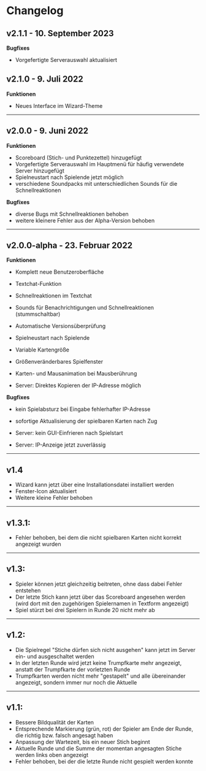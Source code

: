 # Changelog

## v2.1.1 - 10. September 2023

**Bugfixes**
- Vorgefertigte Serverauswahl aktualisiert

## v2.1.0 - 9. Juli 2022

**Funktionen**
- Neues Interface im Wizard-Theme

---

## v2.0.0 - 9. Juni 2022

**Funktionen**
- Scoreboard (Stich- und Punktezettel) hinzugefügt
- Vorgefertigte Serverauswahl im Hauptmenü für häufig verwendete Server hinzugefügt
- Spielneustart nach Spielende jetzt möglich
- verschiedene Soundpacks mit unterschiedlichen Sounds für die Schnellreaktionen

**Bugfixes**
- diverse Bugs mit Schnellreaktionen behoben
- weitere kleinere Fehler aus der Alpha-Version behoben

---

## v2.0.0-alpha - 23. Februar 2022

**Funktionen**
- Komplett neue Benutzeroberfläche
- Textchat-Funktion
- Schnellreaktionen im Textchat
- Sounds für Benachrichtigungen und Schnellreaktionen (stummschaltbar)
- Automatische Versionsüberprüfung
- Spielneustart nach Spielende
- Variable Kartengröße
- Größenveränderbares Spielfenster
- Karten- und Mausanimation bei Mausberührung

- Server: Direktes Kopieren der IP-Adresse möglich


**Bugfixes**
- kein Spielabsturz bei Eingabe fehlerhafter IP-Adresse
- sofortige Aktualisierung der spielbaren Karten nach Zug

- Server: kein GUI-Einfrieren nach Spielstart
- Server: IP-Anzeige jetzt zuverlässig

---

## v1.4

- Wizard kann jetzt über eine Installationsdatei installiert werden
- Fenster-Icon aktualisiert
- Weitere kleine Fehler behoben

---

## v1.3.1:
- Fehler behoben, bei dem die nicht spielbaren Karten nicht korrekt angezeigt wurden

---

## v1.3:
- Spieler können jetzt gleichzeitig beitreten, ohne dass dabei Fehler entstehen
- Der letzte Stich kann jetzt über das Scoreboard angesehen werden (wird dort mit den zugehörigen Spielernamen in Textform angezeigt)
- Spiel stürzt bei drei Spielern in Runde 20 nicht mehr ab

---

## v1.2:
- Die Spielregel "Stiche dürfen sich nicht ausgehen" kann jetzt im Server ein- und ausgeschaltet werden
- In der letzten Runde wird jetzt keine Trumpfkarte mehr angezeigt, anstatt der Trumpfkarte der vorletzten Runde
- Trumpfkarten werden nicht mehr "gestapelt" und alle übereinander angezeigt, sondern immer nur noch die Aktuelle

---

## v1.1:
- Bessere Bildqualität der Karten
- Entsprechende Markierung (grün, rot) der Spieler am Ende der Runde, die richtig bzw. falsch angesagt haben
- Anpassung der Wartezeit, bis ein neuer Stich beginnt
- Aktuelle Runde und die Summe der momentan angesagten Stiche werden links oben angezeigt
- Fehler behoben, bei der die letzte Runde nicht gespielt werden konnte